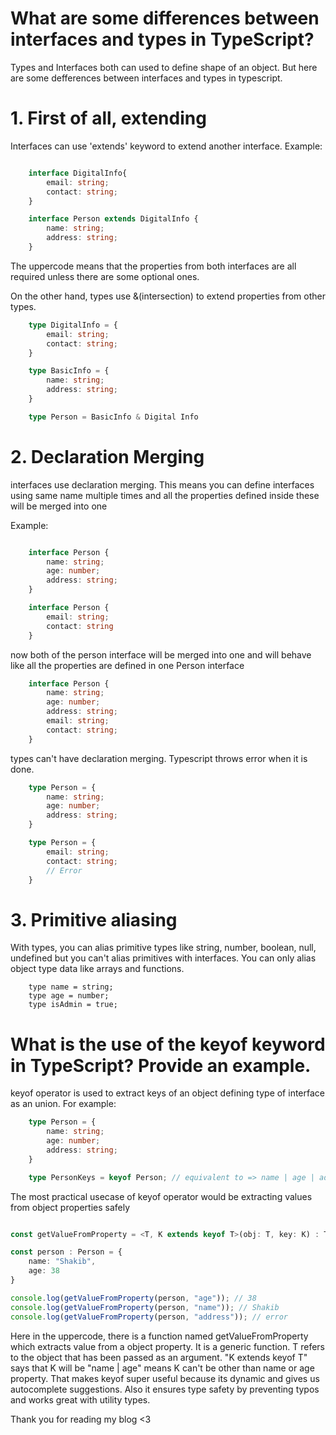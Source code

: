 # What are some differences between interfaces and types in TypeScript?

Types and Interfaces both can used to define shape of an object. But here are some defferences between interfaces and types in typescript.

# 1. First of all, extending

Interfaces can use 'extends' keyword to extend another interface.
Example:

```ts

    interface DigitalInfo{
        email: string;
        contact: string;
    }

    interface Person extends DigitalInfo {
        name: string;
        address: string;
    }
```

 The uppercode means that the properties from both interfaces are all required unless there are some optional ones.


 On the other hand, types use &(intersection) to extend properties from other types.

```ts
    type DigitalInfo = {
        email: string;
        contact: string;
    }

    type BasicInfo = {
        name: string;
        address: string;
    }

    type Person = BasicInfo & Digital Info

```


# 2. Declaration Merging

interfaces use declaration merging. This means you can define interfaces using same name multiple times and all the properties defined inside these will be merged into one

Example:

```ts

    interface Person {
        name: string;
        age: number;
        address: string;
    }

    interface Person {
        email: string;
        contact: string
    }

```

 now both of the person interface will be merged into one and will behave like all the properties are defined in one Person interface

```ts
    interface Person {
        name: string;
        age: number;
        address: string;
        email: string;
        contact: string;
    }

```


  types can't have declaration merging. Typescript throws error when it is done.

```ts    
    type Person = {
        name: string;
        age: number;
        address: string;
    }

    type Person = {
        email: string;
        contact: string;
        // Error
    }
```


# 3. Primitive aliasing

With types, you can alias primitive types like string, number, boolean, null, undefined but you can't alias primitives with interfaces. You can only alias object type data like arrays and functions.

```
    type name = string;
    type age = number;
    type isAdmin = true;
```





# What is the use of the keyof keyword in TypeScript? Provide an example.

keyof operator is used to extract keys of an object defining type of interface as an union. 
For example:

```ts
    type Person = {
        name: string;
        age: number;
        address: string;
    }

    type PersonKeys = keyof Person; // equivalent to => name | age | address
```

The most practical usecase of keyof operator would be extracting values from object properties safely

```ts

const getValueFromProperty = <T, K extends keyof T>(obj: T, key: K) : T[K] => obj[key];

const person : Person = {
    name: "Shakib",
    age: 38
}

console.log(getValueFromProperty(person, "age")); // 38
console.log(getValueFromProperty(person, "name")); // Shakib
console.log(getValueFromProperty(person, "address")); // error

```

Here in the uppercode, there is a function named getValueFromProperty which extracts value from a object property. It is a generic function. T refers to the object that has been passed as an argument. "K extends keyof T" says that K will be "name | age" means K can't be other than name or age property. That makes keyof super useful because its dynamic and gives us autocomplete suggestions. Also it ensures type safety by preventing typos and works great with utility types.



Thank you for reading my blog <3